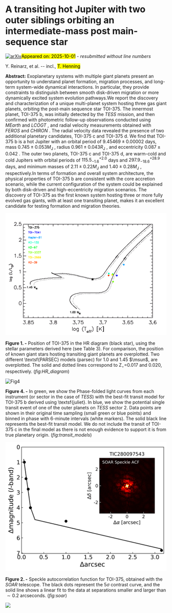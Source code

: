 <div class="macros" style="visibility:hidden;">
$\newcommand{\ensuremath}{}$
$\newcommand{\xspace}{}$
$\newcommand{\object}[1]{\texttt{#1}}$
$\newcommand{\farcs}{{.}''}$
$\newcommand{\farcm}{{.}'}$
$\newcommand{\arcsec}{''}$
$\newcommand{\arcmin}{'}$
$\newcommand{\ion}[2]{#1#2}$
$\newcommand{\textsc}[1]{\textrm{#1}}$
$\newcommand{\hl}[1]{\textrm{#1}}$
$\newcommand{\footnote}[1]{}$
$\newcommand{\vdag}{(v)^\dagger}$
$\newcommand$
$\newcommand$
$\newcommand{\feh}{\ensuremath{{\rm[Fe/H]}}}$
$\newcommand{\teff}{\ensuremath{T_{\rm eff}}}$
$\newcommand{\teq}{\ensuremath{T_{\rm eq}}}$
$\newcommand{\logg}{\ensuremath{\log{g}}}$
$\newcommand{\zaspe}{\textsf{ZASPE}}$
$\newcommand{\ceres}{\textsf{CERES}}$
$\newcommand{\tess}{\textit{TESS}}$
$\newcommand{\vsini}{\ensuremath{v \sin{i}}}$
$\newcommand{\kms}{\ensuremath{{\rm km s^{-1}}}}$
$\newcommand{\mjup}{\ensuremath{{\rm M_{J}}}}$
$\newcommand{\mearth}{\ensuremath{{\rm M}_{\oplus}}}$
$\newcommand{\mpl}{\ensuremath{{\rm M_p}}}$
$\newcommand{\rjup}{\ensuremath{{\rm R_J}}}$
$\newcommand{\rpl}{\ensuremath{{\rm R_P}}}$
$\newcommand{\rstar}{\ensuremath{{\rm R}_{\star}}}$
$\newcommand{\mstar}{\ensuremath{{\rm M}_{\star}}}$
$\newcommand{\lstar}{\ensuremath{{\rm L}_{\star}}}$
$\newcommand{\rsun}{\ensuremath{{\rm R}_{\odot}}}$
$\newcommand{\msun}{\ensuremath{{\rm M}_{\odot}}}$
$\newcommand{\lsun}{\ensuremath{{\rm L}_{\odot}}}$
$\newcommand{\stlum}{\ensuremath{2.33 \pm 0.11 }}$
$\newcommand{\stage}{\ensuremath{2.92_{-0.73}^{+0.80} }}$
$\newcommand{\av}{\ensuremath{0.226_{-0.058}^{+0.056} }}$
$\newcommand{\stteff}{\ensuremath{6295 \pm 77 }}$
$\newcommand{\stfeh}{\ensuremath{0.00 \pm 0.05 }}$
$\newcommand{\stlogg}{\ensuremath{4.291 \pm 0.025 }}$
$\newcommand{\stvsini}{\ensuremath{7.80 \pm 0.19 }}$
$\newcommand{\stmstan}{\ensuremath{1.170\pm0.06}}$
$\newcommand{\strstan}{\ensuremath{1.282\pm0.03}}$
$\newcommand{\per}{\ensuremath{11.23660 \pm 0.00011}}$
$\newcommand{\bb}{\ensuremath{0.723_{-0.024}^{+0.018}}}$
$\newcommand{\rr}{\ensuremath{0.0942_{-0.0012}^{+0.0010}}}$
$\newcommand{\omegapost}{\ensuremath{1.230_{-0.063}^{+0.063}}}$
$\newcommand{\ecc}{\ensuremath{0.435\pm 0.024 }}$
$\newcommand{\logm}{\ensuremath{5.973_{-0.056}^{+0.054}}}$
$\newcommand{\mptess}{\ensuremath{1.236_{-0.067}^{+0.069}}}$
$\newcommand{\rptess}{\ensuremath{0.1202 \pm 0.003 }}$
$\newcommand{\rptessrjup}{\ensuremath{1.170\pm 0.03 }}$
$\newcommand{\stm}{\ensuremath{1.181\pm 0.058 }}$
$\newcommand{\str}{\ensuremath{1.28_{-0.03}^{+0.03}}}$
$\newcommand{\aone}{\ensuremath{1.58\pm 0.19 }}$
$\newcommand{\azero}{\ensuremath{-6.4_{-8.2}^{+8.1}}}$
$\newcommand{\bone}{\ensuremath{0.0204_{-0.0040}^{+0.0039}}}$
$\newcommand{\bzero}{\ensuremath{-0.00197_{-0.00032}^{+0.00033}}}$
$\newcommand{\etaferos}{\ensuremath{13.5_{-3.1}^{+3.3}}}$
$\newcommand{\etacoralie}{\ensuremath{45.1_{-11.4}^{+12.4}}}$
$\newcommand{\etachiron}{\ensuremath{21.7_{-7.6}^{+8.0}}}$
$\newcommand{\etassmko}{\ensuremath{0.00114_{-0.00010}^{+0.00011}}}$
$\newcommand{\gammaferos}{\ensuremath{-42.8_{-8.6}^{+8.8}}}$
$\newcommand{\gammacoralie}{\ensuremath{-26.9_{-15.4}^{+14.7}}}$
$\newcommand{\gammachiron}{\ensuremath{-20.9_{-10.6}^{+10.7}}}$
$\newcommand{\gammanres}{\ensuremath{-28.5_{-11.4}^{+11.4}}}$
$\newcommand{\uone}{\ensuremath{0.50_{-0.27}^{+0.19}}}$
$\newcommand{\utwo}{\ensuremath{-0.06_{-0.23}^{+0.33}}}$
$\newcommand{\rone}{\ensuremath{0.0942_{-0.0012}^{+0.0010}}}$
$\newcommand{\rtwo}{\ensuremath{0.723_{-0.024}^{+0.018}}}$
$\newcommand{\strho}{\ensuremath{0.80_{-0.06}^{+0.06}}}$
$\newcommand{\tzero}{\ensuremath{2458547.47448_{-0.00029}^{+0.00028}}}$
$\newcommand{\sma}{\ensuremath{0.1038_{-0.0017}^{+0.0017}}}$
$\newcommand{\inc}{\ensuremath{87.63_{-0.1}^{+0.11}}}$
$\newcommand{\teqv}{\ensuremath{1252\pm 21 }}$
$\newcommand{\stnameTIC}{TIC~280206394}$
$\newcommand{\rhopl}{\ensuremath{{\rm \rho_P}}}$
$\newcommand{\rhostar}{\ensuremath{\rho_*}}$
$\newcommand{\gccm}{\ensuremath{\mathrm{g} \mathrm{cm}^{-3}}}$</div>



<div id="title">

# A transiting hot Jupiter with two outer siblings orbiting an intermediate-mass post main-sequence star

</div>
<div id="comments">

[![arXiv](https://img.shields.io/badge/arXiv-2509.26430-b31b1b.svg)](https://arxiv.org/abs/2509.26430)<mark>Appeared on: 2025-10-01</mark> -  _resubmitted without line numbers_

</div>
<div id="authors">

Y. Reinarz, et al. -- incl., <mark>T. Henning</mark>

</div>
<div id="abstract">

**Abstract:** Exoplanetary systems with multiple giant planets present an opportunity to understand planet formation, migration processes, and long-term system-wide dynamical interactions. In particular, they provide constraints to distinguish between smooth disk-driven migration or more dynamically excited system evolution pathways.We report the discovery and characterization of a unique multi-planet system hosting three gas giant planets, orbiting the post-main sequence star TOI-375. The innermost planet, TOI-375 b, was initially detected by the _TESS_ mission, and then confirmed with photometric follow-up observations conducted using _MEarth_ and _LCOGT_ , and radial velocity measurements obtained with _FEROS_ and _CHIRON_ . The radial velocity data revealed the presence of two additional planetary candidates, TOI-375 c and TOI-375 d. We find that TOI-375 b is a hot Jupiter with an orbital period of $\ensuremath{9.45469 \pm 0.00002}$ days, mass $\ensuremath{0.745 \pm 0.053 M_\mathrm{J}}$ , radius $\ensuremath{0.961 \pm 0.043 R_\mathrm{J}}$ , and eccentricity $\ensuremath{0.087 \pm 0.042}$ . The outer two planets, TOI-375 c and TOI-375 d, are warm-cold and cold Jupiters with orbital periods of $\ensuremath{115.5^{+2.0}_{-1.6}}$ days and $\ensuremath{297.9^{+28.9}_{-18.6}}$ days, and minimum masses of $\ensuremath{2.11 \pm 0.22 M_\mathrm{J}}$ and $\ensuremath{1.40 \pm 0.28 M_\mathrm{J}}$ , respectively.In terms of formation and overall system architecture, the physical properties of TOI-375 b are consistent with the core accretion scenario, while the current configuration of the system could be explained by both disk-driven and high-eccentricity migration scenarios. The discovery of TOI-375 as the first known system hosting three or more fully evolved gas giants, with at least one transiting planet, makes it an excellent candidate for testing formation and migration theories.

</div>

<div id="div_fig1">

<img src="tmp_2509.26430/./figures/HR_diagram_GHSs.png" alt="Fig1" width="100%"/>

**Figure 1. -** Position of TOI-375 in the HR diagram (black star), using the stellar parameters derived here (see Table 3). For comparison, the position of known giant stars hosting transiting giant planets are overplotted. Two different \textsf{PARSEC} models  (parsec)  for 1.0 and 1.45 $\msun$, are overplotted. The solid and dotted lines correspond to Z$_\star$=0.017 and 0.020, respectively. (*fig:HR_diagram*)

</div>
<div id="div_fig2">

<img src="tmp_2509.26430/./figures/lcs_trim.png" alt="Fig4" width="100%"/>

**Figure 4. -** In green, we show the Phase-folded light curves from each instrument (or sector in the case of _TESS_) with the best-fit transit model for TOI-375 b derived using \textsf{juliet}. In blue, we show the potential single transit event of one of the outer planets on _TESS_ sector 2. Data points are shown in their original time sampling (small green or blue points) and binned in phase with 6-minute intervals (white markers). The solid black line represents the best-fit transit model. We do not include the transit of TOI-375 c in the final model as there is not enough evidence to support it is from true planetary origin. (*fig:transit_models*)

</div>
<div id="div_fig3">

<img src="tmp_2509.26430/./figures/soar.png" alt="Fig2" width="100%"/>

**Figure 2. -** Speckle autocorrelation function for TOI-375, obtained with the _SOAR_ telescope. The black dots represent the $5\sigma$ contrast curve, and the solid line shows a linear fit to the data at separations smaller and larger than $\sim 0.2$ arcseconds. (*fig:soar*)

</div><div id="qrcode"><img src=https://api.qrserver.com/v1/create-qr-code/?size=100x100&data="https://arxiv.org/abs/2509.26430"></div>